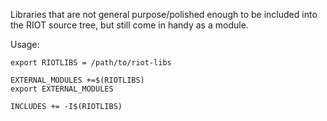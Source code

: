 Libraries that are not general purpose/polished enough to be included into the RIOT source tree, but still come in handy as a module.

Usage:

	export RIOTLIBS = /path/to/riot-libs

	EXTERNAL_MODULES +=$(RIOTLIBS)
	export EXTERNAL_MODULES

	INCLUDES += -I$(RIOTLIBS)
